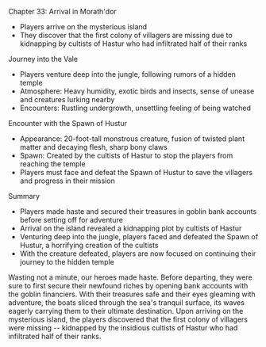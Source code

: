Chapter 33: Arrival in Morath'dor

* Players arrive on the mysterious island
* They discover that the first colony of villagers are missing due to kidnapping by cultists of Hastur who had infiltrated half of their ranks

 Journey into the Vale

* Players venture deep into the jungle, following rumors of a hidden temple
* Atmosphere: Heavy humidity, exotic birds and insects, sense of unease and creatures lurking nearby
* Encounters: Rustling undergrowth, unsettling feeling of being watched

 Encounter with the Spawn of Hustur

* Appearance: 20-foot-tall monstrous creature, fusion of twisted plant matter and decaying flesh, sharp bony claws
* Spawn: Created by the cultists of Hastur to stop the players from reaching the temple
* Players must face and defeat the Spawn of Hustur to save the villagers and progress in their mission

 Summary

* Players made haste and secured their treasures in goblin bank accounts before setting off for adventure
* Arrival on the island revealed a kidnapping plot by cultists of Hastur
* Venturing deep into the jungle, players faced and defeated the Spawn of Hustur, a horrifying creation of the cultists
* With the creature defeated, players are now focused on continuing their journey to the hidden temple



Wasting not a minute, our heroes made haste. Before departing, they were sure to first secure their newfound riches by opening bank accounts with the goblin financiers. With their treasures safe and their eyes gleaming with adventure, the boats sliced through the sea's tranquil surface, its waves eagerly carrying them to their ultimate destination.
Upon arriving on the mysterious island, the players discovered that the first colony of villagers were missing -- kidnapped by the insidious cultists of Hastur who had infiltrated half of their ranks.
